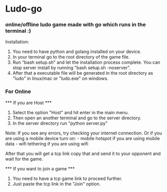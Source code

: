 # Ludo-go

### online/offline ludo game made with go which runs in the terminal :)

Installation:

1. You need to have python and golang installed on your device.
2. In your terminal go to the root directory of the game file.
3. Run "bash setup.sh" and let the installation process complete. You can stop server install by running "bash setup.sh -noserver".
4. After that a executable file will be generated in the root directory as "ludo" in linux/mac or "ludo.exe" on windows.

### For Online

*** If you are Host ***

1. Select the option "Host" and hit enter in the main menu.
2. Then open an another terminal and go to the server directory.
3. In the server directory run "python server.py"

Note: If you see any errors, try checking your internet connection. Or if you are using a mobile device turn on: - mobile hotspot if you are using mobile data - wifi tethering if you are using wifi

After that you will get a tcp link copy that and send it to your opponent and wait for the game.

*** If you want to join a game ***

1. You need to have a tcp game link to proceed further.
2. Just paste the tcp link in the "Join" option.
